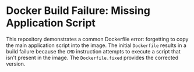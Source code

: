 # Docker Build Failure: Missing Application Script
This repository demonstrates a common Dockerfile error: forgetting to copy the main application script into the image.
The initial `Dockerfile` results in a build failure because the `CMD` instruction attempts to execute a script that isn't present in the image.
The `Dockerfile.fixed` provides the corrected version.